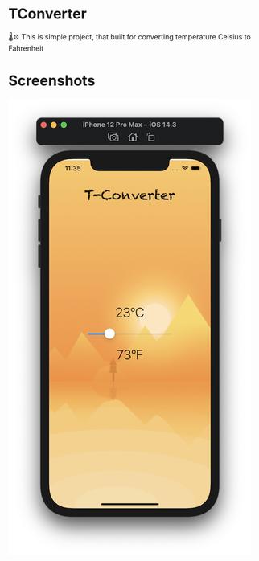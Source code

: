 # TConverter
🌡⚙️ This is simple project, that built for converting temperature Celsius to Fahrenheit

# Screenshots
![](https://github.com/IsaikinSergei/TConverter/blob/main/Screenshots/Снимок%20экрана%202020-12-30%20в%2023.35.38.png?raw=true)
